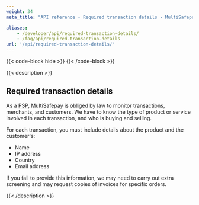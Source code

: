 ```yaml
---
weight: 34
meta_title: "API reference - Required transaction details - MultiSafepay Docs"

aliases:
    - /developer/api/required-transaction-details/
    - /faq/api/required-transaction-details
url: '/api/required-transaction-details/'
---
```


{{< code-block hide >}}
{{< /code-block >}}

{{< description >}}

## Required transaction details

As a [PSP](/getting-started/glossary/#payment-service-provider-psp), MultiSafepay is obliged by law to monitor transactions, merchants, and customers. We have to know the type of product or service involved in each transaction, and who is buying and selling.

For each transaction, you must include details about the product and the customer's:

- Name
- IP address
- Country
- Email address

If you fail to provide this information, we may need to carry out extra screening and may request copies of invoices for specific orders.

{{< /description >}}